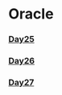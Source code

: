# Oracle
### [Day25](/note/Oracle/day25.html)
### [Day26](/note/Oracle/day26.html)
### [Day27](/note/Oracle/day27.html)

